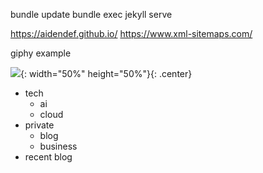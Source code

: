bundle update
bundle exec jekyll serve

https://aidendef.github.io/
https://www.xml-sitemaps.com/

giphy example

![](https://media0.giphy.com/media/v1.Y2lkPTc5MGI3NjExZGJxZ3E1d28zNGJvOTQzOXZsemFoOXpldDF4YmhsOXo3b3p4bndmcCZlcD12MV9pbnRlcm5hbF9naWZfYnlfaWQmY3Q9Zw/3o7TKV44yShDWKkYAo/giphy.gif){: width="50%" height="50%"}{: .center}



- tech
    - ai
    - cloud
- private 
    - blog
    - business
- recent
blog